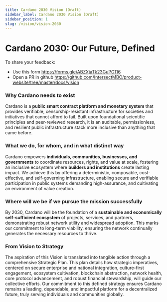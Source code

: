 ```yaml
---
title: Cardano 2030 Vision (Draft)
sidebar_label: Cardano 2030 Vision (Draft)
sidebar_position: 1
slug: /vision/vision-2030
---
```


# Cardano 2030: Our Future, Defined

To share your feedback:
- Use this form https://forms.gle/ABZXjaTk23GuPG116
- Open a PR in github https://github.com/IntersectMBO/product-website/tree/master/docs/vision

### Why Cardano needs to exist

Cardano is a **public smart contract platform and monetary
system** that provides verifiable, censorship-resistant
infrastructure for societies and initiatives that cannot
afford to fail. Built upon foundational scientific
principles and peer-reviewed research, it is an auditable,
permissionless, and resilient public infrastructure stack
more inclusive than anything that came before.

### What we do, for whom, and in what distinct way

Cardano empowers **individuals, communities, businesses, and
governments** to coordinate resources, rights, and value at scale,
fostering an inclusive ecosystem where **builders and institutions**
create lasting impact. We achieve this by offering a deterministic,
composable, cost-effective, and self-governing infrastructure, enabling
secure and verifiable participation in public systems demanding
high-assurance, and cultivating an environment of value creation.

### Where will we be if we pursue the mission successfully

By 2030, Cardano will be the foundation of a **sustainable
and economically self-sufficient ecosystem** of projects,
services, and partners, demonstrating robust network utility
and widespread adoption. This marks our commitment to
long-term viability, ensuring the network continually generates the
necessary resources to thrive.

### From Vision to Strategy

The aspiration of this Vision is translated into tangible
action through a comprehensive Strategic Plan. This plan
details how strategic imperatives, centered on secure
enterprise and national integration, culture-first
engagement, ecosystem cultivation, blockchain abstraction,
network health, core protocol advancement, and robust
financial stewardship, will guide our collective efforts.
Our commitment to this defined strategy ensures Cardano
remains a leading, dependable, and impactful platform for a
decentralized future, truly serving individuals and communities
globally.
